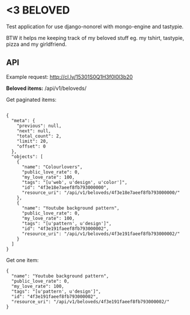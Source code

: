<3 BELOVED
===========

Test application for use django-nonorel with mongo-engine and tastypie. 

BTW it helps me keeping track of my beloved stuff eg. my tshirt, tastypie, pizza and my girldfriend.


API
----

Example request: http://cl.ly/15301S0Q1H3f0l0l3b20


**Beloved items:**
    /api/v1/beloveds/


Get paginated items: 

```curl -X GET -H "Accept: application/json" localhost:8888/api/v1/beloveds/
          
{
  "meta": {
    "previous": null,
    "next": null,
    "total_count": 2,
    "limit": 20,
    "offset": 0
  },
  "objects": [
    {
      "name": "Colourlovers",
      "public_love_rate": 0,
      "my_love_rate": 100,
      "tags": "[u'web', u'design', u'color']",
      "id": "4f3e18e7aeef8fb793000000",
      "resource_uri": "/api/v1/beloveds/4f3e18e7aeef8fb793000000/"
    },
    {
      "name": "Youtube background pattern",
      "public_love_rate": 0,
      "my_love_rate": 100,
      "tags": "[u'pattern', u'design']",
      "id": "4f3e191faeef8fb793000002",
      "resource_uri": "/api/v1/beloveds/4f3e191faeef8fb793000002/"
    }
  ]
}
```

Get one item: 

```curl -X GET -H "Accept: application/json" localhost:8888/api/v1/beloveds/4f3e191faeef8fb793000002/
{
  "name": "Youtube background pattern",
  "public_love_rate": 0,
  "my_love_rate": 100,
  "tags": "[u'pattern', u'design']",
  "id": "4f3e191faeef8fb793000002",
  "resource_uri": "/api/v1/beloveds/4f3e191faeef8fb793000002/"
}
```